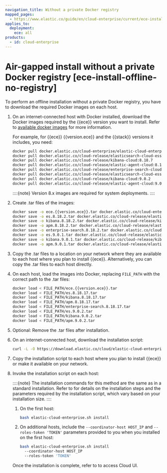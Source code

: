 ```yaml
---
navigation_title: Without a private Docker registry
mapped_pages:
  - https://www.elastic.co/guide/en/cloud-enterprise/current/ece-install-offline-no-registry.html
applies_to:
  deployment:
    ece: all
products:
  - id: cloud-enterprise
---
```


# Air-gapped install without a private Docker registry [ece-install-offline-no-registry]

To perform an offline installation without a private Docker registry, you have to download the required Docker images on each host.

1. On an internet-connected host with Docker installed, download the Docker images required by the {{ece}} version you want to install. Refer to [available docker images](ece-install-offline-images.md) for more information.

    For example, for {{ece}} {{version.ece}} and the {{stack}} versions it includes, you need:

    ```sh subs=true
    docker pull docker.elastic.co/cloud-enterprise/elastic-cloud-enterprise:{{version.ece}}
    docker pull docker.elastic.co/cloud-release/elasticsearch-cloud-ess:8.18.7
    docker pull docker.elastic.co/cloud-release/kibana-cloud:8.18.7
    docker pull docker.elastic.co/cloud-release/elastic-agent-cloud:8.18.7
    docker pull docker.elastic.co/cloud-release/enterprise-search-cloud:8.18.7
    docker pull docker.elastic.co/cloud-release/elasticsearch-cloud-ess:9.0.2
    docker pull docker.elastic.co/cloud-release/kibana-cloud:9.0.2
    docker pull docker.elastic.co/cloud-release/elastic-agent-cloud:9.0.2
    ```

    ::::{note}
    Version 8.x images are required for system deployments.
    ::::

2. Create .tar files of the images:

    ```sh subs=true
    docker save -o ece.{{version.ece}}.tar docker.elastic.co/cloud-enterprise/elastic-cloud-enterprise:{{version.ece}}
    docker save -o es.8.18.2.tar docker.elastic.co/cloud-release/elasticsearch-cloud-ess:8.18.7
    docker save -o kibana.8.18.2.tar docker.elastic.co/cloud-release/kibana-cloud:8.18.7
    docker save -o apm.8.18.2.tar docker.elastic.co/cloud-release/elastic-agent-cloud:8.18.7
    docker save -o enterprise-search.8.18.2.tar docker.elastic.co/cloud-release/enterprise-search-cloud:8.18.7
    docker save -o es.9.0.1.tar docker.elastic.co/cloud-release/elasticsearch-cloud-ess:9.0.2
    docker save -o kibana.9.0.1.tar docker.elastic.co/cloud-release/kibana-cloud:9.0.2
    docker save -o apm.9.0.1.tar docker.elastic.co/cloud-release/elastic-agent-cloud:9.0.2
    ```

3. Copy the .tar files to a location on your network where they are available to each host where you plan to install {{ece}}. Alternatively, you can copy the .tar files to each host directly.
4. On each host, load the images into Docker, replacing `FILE_PATH` with the correct path to the .tar files:

    ```sh subs=true
    docker load < FILE_PATH/ece.{{version.ece}}.tar
    docker load < FILE_PATH/es.8.18.17.tar
    docker load < FILE_PATH/kibana.8.18.17.tar
    docker load < FILE_PATH/apm.8.18.17.tar
    docker load < FILE_PATH/enterprise-search.8.18.17.tar
    docker load < FILE_PATH/es.9.0.2.tar
    docker load < FILE_PATH/kibana.9.0.2.tar
    docker load < FILE_PATH/apm.9.0.2.tar
    ```

5. Optional: Remove the .tar files after installation.
6. On an internet-connected host, download the installation script:

    ```sh
    curl -L -O https://download.elastic.co/cloud/elastic-cloud-enterprise.sh
    ```

7. Copy the installation script to each host where you plan to install {{ece}} or make it available on your network.
8. Invoke the installation script on each host:

   ::::{note}
   The installation commands for this method are the same as in a standard installation. Refer to [](./install-ece-procedures.md) for details on the installation steps and the parameters required by the installation script, which vary based on your installation size.
   ::::

    1. On the first host:

        ```sh
        bash elastic-cloud-enterprise.sh install
        ```

    2. On additional hosts, include the `--coordinator-host HOST_IP` and `--roles-token 'TOKEN'` parameters provided to you when you installed on the first host:

        ```sh
        bash elastic-cloud-enterprise.sh install
          --coordinator-host HOST_IP
          --roles-token 'TOKEN'
        ```

   Once the installation is complete, refer to [](./log-into-cloud-ui.md) to access Cloud UI.
